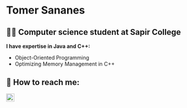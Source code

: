 <h1>Tomer Sananes <br/>
  
<h2>👨‍💻 Computer science student at Sapir College </h2>

<b> I have expertise in Java and C++: </b>
  - Object-Oriented Programming
  - Optimizing Memory Management in C++


<h2> 🤳 How to reach me:</h2>

[<img align="left" alt="TomerSananes | LinkedIn" width="22px" src="https://cdn.jsdelivr.net/npm/simple-icons@v3/icons/linkedin.svg" />][linkedin]

[linkedin]: https://www.linkedin.com/in/tomer-sananes-13a981265/
